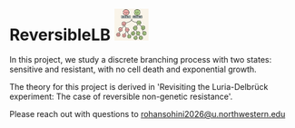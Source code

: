 # ReversibleLB <img src="logo.png" width="60">
In this project, we study a discrete branching process with two states: sensitive and resistant, with no cell death and exponential growth.

The theory for this project is derived in 'Revisiting the Luria-Delbrück experiment: The case of reversible non-genetic resistance'.

Please reach out with questions to rohansohini2026@u.northwestern.edu
